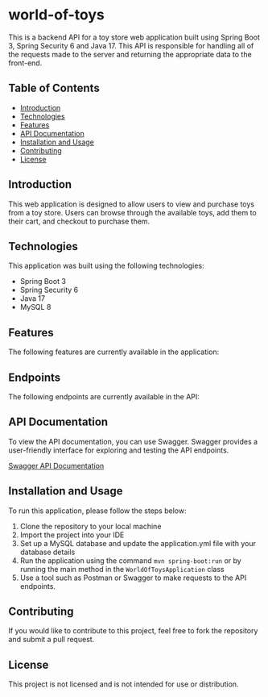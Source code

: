 # world-of-toys

This is a backend API for a toy store web application built using Spring Boot 3, Spring Security 6 and Java 17. This API is responsible for handling all of the requests made to the server and returning the appropriate data to the front-end.

## Table of Contents

- [Introduction](#introduction)
- [Technologies](#technologies)
- [Features](#features)
- [API Documentation](#api-documentation)
- [Installation and Usage](#installation-and-usage)
- [Contributing](#contributing)
- [License](#license)

## Introduction

This web application is designed to allow users to view and purchase toys from a toy store. Users can browse through the available toys, add them to their cart, and checkout to purchase them.

## Technologies

This application was built using the following technologies:

- Spring Boot 3
- Spring Security 6
- Java 17
- MySQL 8

## Features

The following features are currently available in the application:

## Endpoints
The following endpoints are currently available in the API:

## API Documentation

To view the API documentation, you can use Swagger. Swagger provides a user-friendly interface for exploring and testing the API endpoints.

[Swagger API Documentation](http://localhost:8080/swagger-ui/index.html)

## Installation and Usage

To run this application, please follow the steps below:

1. Clone the repository to your local machine
2. Import the project into your IDE
3. Set up a MySQL database and update the application.yml file with your database details
4. Run the application using the command `mvn spring-boot:run` or by running the main method in the `WorldOfToysApplication` class
5.  Use a tool such as Postman or Swagger to make requests to the API endpoints.

## Contributing

If you would like to contribute to this project, feel free to fork the repository and submit a pull request.

## License

This project is not licensed and is not intended for use or distribution.